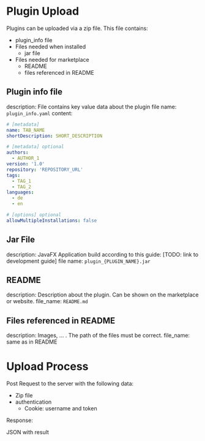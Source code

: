 # Plugin Upload

Plugins can be uploaded via a zip file. This file contains:
- plugin_info file
- Files needed when installed
    - jar file
- Files needed for marketplace
    - README
    - files referenced in README


## Plugin info file

description: File contains key value data about the plugin
file name: `plugin_info.yaml`
content:

```yaml
# [metadata]
name: TAB_NAME
shortDescription: SHORT_DESCRIPTION

# [metadata] optional
authors:
  - AUTHOR_1
version: '1.0'
repository: 'REPOSITORY_URL'
tags:
  - TAG_1
  - TAG_2
languages:
  - de
  - en

# [options] optional
allowMultipleInstallations: false

```

## Jar File

description: JavaFX Application build according to this guide: [TODO: link to development guide]
file name: `plugin_{PLUGIN_NAME}.jar`

## README

description: Description about the plugin. Can be shown on the marketplace or website.
file_name: `README.md`

## Files referenced in README

description: Images, ... . The path of the files must be correct.
file_name: same as in README


# Upload Process

Post Request to the server with the following data:

- Zip file
- authentication
    - Cookie: username and token

Response:

JSON with result